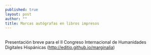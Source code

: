 ```yaml
---
published: true
layout: post
author: ""
title: Marcas autógrafas en libros impresos
---
```




##

Presentación breve para el II Congreso Internacional de Humanidades Digitales Hispánicas (http://editio.github.io/marginalia)

